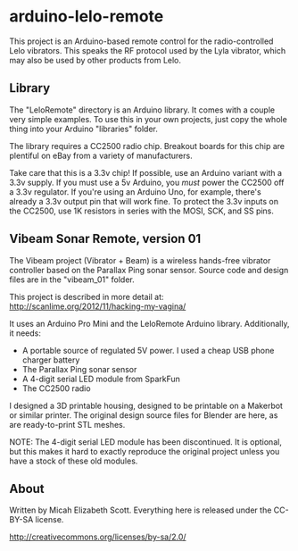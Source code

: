 arduino-lelo-remote
===================

This project is an Arduino-based remote control for the radio-controlled Lelo vibrators. This speaks the RF protocol used by the Lyla vibrator, which may also be used by other products from Lelo. 

Library
-------

The "LeloRemote" directory is an Arduino library. It comes with a couple very simple examples. To use this in your own projects, just copy the whole thing into your Arduino "libraries" folder.

The library requires a CC2500 radio chip. Breakout boards for this chip are plentiful on eBay from a variety of manufacturers.

Take care that this is a 3.3v chip! If possible, use an Arduino variant with a 3.3v supply. If you must use a 5v Arduino, you _must_ power the CC2500 off a 3.3v regulator. If you're using an Arduino Uno, for example, there's already a 3.3v output pin that will work fine. To protect the 3.3v inputs on the CC2500, use 1K resistors in series with the MOSI, SCK, and SS pins.

Vibeam Sonar Remote, version 01
-------------------------------

The Vibeam project (Vibrator + Beam) is a wireless hands-free vibrator controller based on the Parallax Ping sonar sensor. Source code and design files are in the "vibeam_01" folder.

This project is described in more detail at: http://scanlime.org/2012/11/hacking-my-vagina/

It uses an Arduino Pro Mini and the LeloRemote Arduino library. Additionally, it needs:

 - A portable source of regulated 5V power. I used a cheap USB phone charger battery
 - The Parallax Ping sonar sensor
 - A 4-digit serial LED module from SparkFun
 - The CC2500 radio

I designed a 3D printable housing, designed to be printable on a Makerbot or similar printer. The original design source files for Blender are here, as are ready-to-print STL meshes.

NOTE: The 4-digit serial LED module has been discontinued. It is optional, but this makes it hard to exactly reproduce the original project unless you have a stock of these old modules.

About
-----

Written by Micah Elizabeth Scott. Everything here is released under the CC-BY-SA license.

http://creativecommons.org/licenses/by-sa/2.0/
